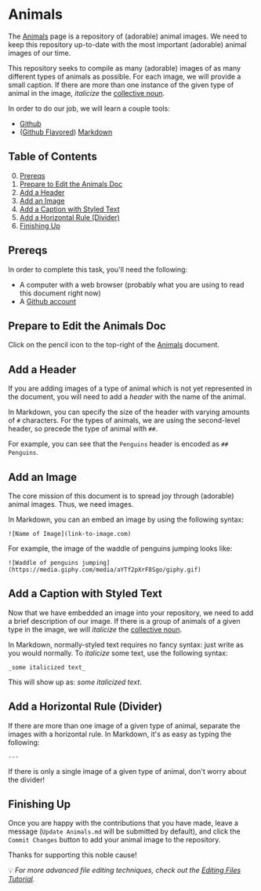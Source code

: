 # Animals

The [Animals](../Projects/Animals.md) page is a repository of (adorable) animal images. We need to keep this repository up-to-date with the most important (adorable) animal images of our time.

This repository seeks to compile as many (adorable) images of as many different types of animals as possible. For each image, we will provide a small caption. If there are more than one instance of the given type of animal in the image, _italicize_ the [collective noun](https://en.wikipedia.org/wiki/List_of_animal_names).

In order to do our job, we will learn a couple tools:

- [Github](https://github.com)
- ([Github Flavored](https://github.github.com/gfm/)) [Markdown](https://daringfireball.net/projects/markdown/syntax)

## Table of Contents

0. [Prereqs](#prereqs)
1. [Prepare to Edit the Animals Doc](#prepare-to-edit-the-animals-doc)
2. [Add a Header](#add-a-header)
3. [Add an Image](#add-an-image)
4. [Add a Caption with Styled Text](#add-a-caption-with-styled-text)
5. [Add a Horizontal Rule (Divider)](#add-a-horizontal-rule-divider)
6. [Finishing Up](#finishing-up)

## Prereqs

In order to complete this task, you'll need the following:

- A computer with a web browser (probably what you are using to read this document right now)
- A [Github account](Accounts.md)

## Prepare to Edit the Animals Doc

Click on the pencil icon to the top-right of the [Animals](../Projects/Animals.md) document.

## Add a Header

If you are adding images of a type of animal which is not yet represented in the document, you will need to add a _header_ with the name of the animal.

In Markdown, you can specify the size of the header with varying amounts of `#` characters. For the types of animals, we are using the second-level header, so precede the type of animal with `##`.

For example, you can see that the `Penguins` header is encoded as `## Penguins`.

## Add an Image

The core mission of this document is to spread joy through (adorable) animal images. Thus, we need images.

In Markdown, you can an embed an image by using the following syntax:

	![Name of Image](link-to-image.com)
	
For example, the image of the waddle of penguins jumping looks like:

	![Waddle of penguins jumping](https://media.giphy.com/media/aYTf2pXrF8Sgo/giphy.gif)

## Add a Caption with Styled Text

Now that we have embedded an image into your repository, we need to add a brief description of our image. If there is a group of animals of a given type in the image, we will _italicize_ the [collective noun](https://en.wikipedia.org/wiki/List_of_animal_names).

In Markdown, normally-styled text requires no fancy syntax: just write as you would normally. To _italicize_ some text, use the following syntax:

	_some italicized text_
	
This will show up as: _some italicized text_.

## Add a Horizontal Rule (Divider)

If there are more than one image of a given type of animal, separate the images with a horizontal rule. In Markdown, it's as easy as typing the following:

	---
	
If there is only a single image of a given type of animal, don't worry about the divider!

## Finishing Up

Once you are happy with the contributions that you have made, leave a message (`Update Animals.md` will be submitted by default), and click the `Commit Changes` button to add your animal image to the repository.

Thanks for supporting this noble cause!

💡 _For more advanced file editing techniques, check out the [Editing Files Tutorial](https://github.com/learninglab-dev/remote-collab/blob/master/Tutorials/Files.md)._

